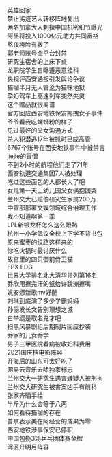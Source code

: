 英雄回家  
禁止劣迹艺人转移阵地复出  
两名加拿大人刺探中国机密细节曝光  
阿里将投入1000亿元助力共同富裕  
熬夜垮脸有救了  
郭老师账号全平台封禁  
研究生宿舍的上床下桌  
龙职院学生自曝遭恶意挂科  
央视评西安通报引发舆论争议  
猫咖半月无人管沦为猫咪地狱  
孕妇驾车上高速刹车突然失灵  
这个赠品就很离谱  
官方回应西安地铁保安拖拽女子事件  
爷爷看我吃螺蛳粉的样子  
见过最好的父女沟通方式  
杀人犯潜逃17年被抓时已成高管  
6767个账号在西安地铁事件中被禁言  
jiejie的盲僧  
不到2小时的航程他们走了71年  
西安轨道交通集团7人被处理  
吃过这些面包的人都长大了吧  
女儿第一天上幼儿园父女俩抱团哭  
兰州交大已赔偿研究生家属200万  
中宣部部署文娱领域综合治理工作  
我不知道啊第一季  
LPL新银龙杯怎么这么眼熟  
杭州一小学倡议全校上下学不背书包  
原来蜜枣的纹路这样来的  
你吃火锅时最讨厌什么  
故宫里的四只御前侍卫猫  
FPX EDG  
世界大学排名北大清华并列第16名  
乔欣用擦完汗的纸给许魏洲擦嘴  
姚安娜新歌mv好酷  
刘琳到底演了多少学霸妈妈  
孙俪发长文告别理想之城  
白举纲是取名鬼才吧  
扫黑风暴剧组后期制片回应抄袭  
乔家的儿女乔学  
男子三甲医院看病被收妇科费用  
2021国庆档电影阵容  
开海后的山东可太好吃了  
网易云音乐去除独家标志  
兰州交大一研究生遇害嫌疑人被刑拘  
兰州交大研究生被害案凶手有前科  
张家齐晒手绘  
半斤为什么会等于八两  
如何看待猫咖的存在  
普京表示美在阿经营的成果为零  
西安地铁涉事保安已停职  
中国包揽3场乒乓团体赛金牌  
湾区升明月阵容  
